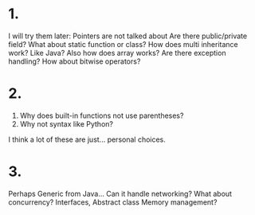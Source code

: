 # 1. 
I will try them later:
Pointers are not talked about 
Are there public/private field?
What about static function or class?
How does multi inheritance work? Like Java?
Also how does array works?
Are there exception handling?
How about bitwise operators?

# 2.
1. Why does built-in functions not use parentheses?
2. Why not syntax like Python?

I think a lot of these are just... personal choices.


# 3.
Perhaps Generic from Java...
Can it handle networking?
What about concurrency?
Interfaces, Abstract class
Memory management?